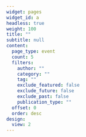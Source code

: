 ```yaml
---
widget: pages
widget_id: a
headless: true
weight: 100
title: ""
subtitle: null
content:
  page_type: event
  count: 5
  filters:
    author: ""
    category: ""
    tag: ""
    exclude_featured: false
    exclude_future: false
    exclude_past: false
    publication_type: ""
  offset: 0
  order: desc
design:
  view: 2
---
```

